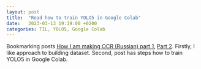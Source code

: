 ```yaml
---
layout: post
title:  "Read how to train YOLO5 in Google Colab"
date:   2023-03-13 19:19:00 +0200
categories: TIL, YOLO5, Google Colab
---
```

Bookmarking posts [How I am making OCR (Russian) part 1](https://habr.com/ru/post/717862/), [Part 2](https://habr.com/ru/post/721758/). Firstly, I like approach to building dataset. Second, post has steps how to train YOLO5 in Google Colab.
